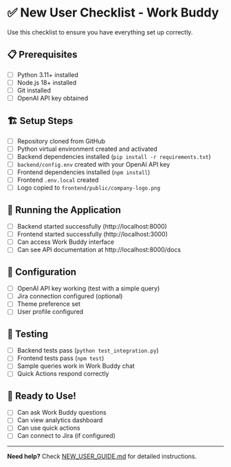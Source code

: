 # ✅ New User Checklist - Work Buddy

Use this checklist to ensure you have everything set up correctly.

## 📋 Prerequisites
- [ ] Python 3.11+ installed
- [ ] Node.js 18+ installed  
- [ ] Git installed
- [ ] OpenAI API key obtained

## 🏗️ Setup Steps
- [ ] Repository cloned from GitHub
- [ ] Python virtual environment created and activated
- [ ] Backend dependencies installed (`pip install -r requirements.txt`)
- [ ] `backend/config.env` created with your OpenAI API key
- [ ] Frontend dependencies installed (`npm install`)
- [ ] Frontend `.env.local` created
- [ ] Logo copied to `frontend/public/company-logo.png`

## 🚀 Running the Application
- [ ] Backend started successfully (http://localhost:8000)
- [ ] Frontend started successfully (http://localhost:3000)
- [ ] Can access Work Buddy interface
- [ ] Can see API documentation at http://localhost:8000/docs

## 🔧 Configuration
- [ ] OpenAI API key working (test with a simple query)
- [ ] Jira connection configured (optional)
- [ ] Theme preference set
- [ ] User profile configured

## 🧪 Testing
- [ ] Backend tests pass (`python test_integration.py`)
- [ ] Frontend tests pass (`npm test`)
- [ ] Sample queries work in Work Buddy chat
- [ ] Quick Actions respond correctly

## 🎯 Ready to Use!
- [ ] Can ask Work Buddy questions
- [ ] Can view analytics dashboard
- [ ] Can use quick actions
- [ ] Can connect to Jira (if configured)

---

**Need help?** Check [NEW_USER_GUIDE.md](NEW_USER_GUIDE.md) for detailed instructions.
